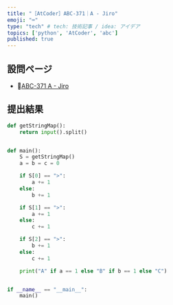 ```yaml
---
title: "［AtCoder］ABC-371｜A - Jiro"
emoji: "⌨️"
type: "tech" # tech: 技術記事 / idea: アイデア
topics: ['python', 'AtCoder', 'abc']
published: true
---
```


## 設問ページ

- 🔗[ABC-371 A - Jiro](https://atcoder.jp/contests/abc371/tasks/abc371_a)

## 提出結果

```python
def getStringMap():
    return input().split()


def main():
    S = getStringMap()
    a = b = c = 0

    if S[0] == ">":
        a += 1
    else:
        b += 1

    if S[1] == ">":
        a += 1
    else:
        c += 1

    if S[2] == ">":
        b += 1
    else:
        c += 1

    print("A" if a == 1 else "B" if b == 1 else "C")


if __name__ == "__main__":
    main()
```
